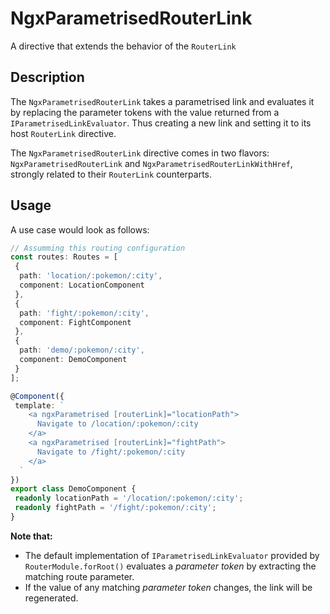# NgxParametrisedRouterLink

A directive that extends the behavior of the `RouterLink`

## Description

The `NgxParametrisedRouterLink` takes a parametrised link and evaluates it by replacing the parameter tokens with the value returned from a `IParametrisedLinkEvaluator`. Thus creating a new link and setting it to its host `RouterLink` directive.

The `NgxParametrisedRouterLink` directive comes in two flavors: `NgxParametrisedRouterLink` and `NgxParametrisedRouterLinkWithHref`, strongly related to their `RouterLink` counterparts.

## Usage

A use case would look as follows:

```typescript
// Assumming this routing configuration
const routes: Routes = [
 {
  path: 'location/:pokemon/:city',
  component: LocationComponent
 },
 {
  path: 'fight/:pokemon/:city',
  component: FightComponent
 },
 {
  path: 'demo/:pokemon/:city',
  component: DemoComponent
 }
];

@Component({
 template: `
    <a ngxParametrised [routerLink]="locationPath">
      Navigate to /location/:pokemon/:city
    </a>
    <a ngxParametrised [routerLink]="fightPath">
      Navigate to /fight/:pokemon/:city
    </a>
  `
})
export class DemoComponent {
 readonly locationPath = '/location/:pokemon/:city';
 readonly fightPath = '/fight/:pokemon/:city';
}
```

**Note that:**

- The default implementation of `IParametrisedLinkEvaluator` provided by `RouterModule.forRoot()` evaluates a _parameter token_ by extracting the matching route parameter.
- If the value of any matching _parameter token_ changes, the link will be regenerated.
